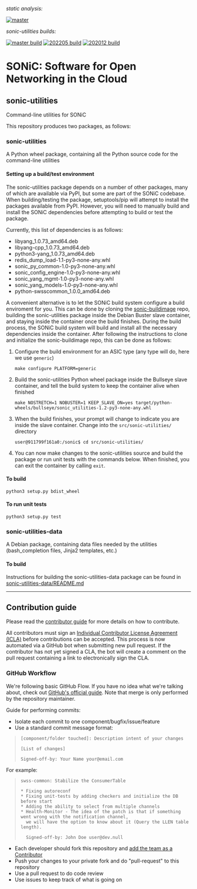 *static analysis:*

[![master](https://github.com/sonic-net/sonic-utilities/actions/workflows/codeql-analysis.yml/badge.svg?branch=master)](https://github.com/sonic-net/sonic-utilities/actions/workflows/codeql-analysis.yml)

*sonic-utilities builds:*

[![master build](https://dev.azure.com/mssonic/build/_apis/build/status/Azure.sonic-utilities?branchName=master&label=master)](https://dev.azure.com/mssonic/build/_build/latest?definitionId=55&branchName=master)
[![202205 build](https://dev.azure.com/mssonic/build/_apis/build/status/Azure.sonic-utilities?branchName=202205&label=202205)](https://dev.azure.com/mssonic/build/_build/latest?definitionId=55&branchName=202205)
[![202012 build](https://dev.azure.com/mssonic/build/_apis/build/status/Azure.sonic-utilities?branchName=202012&label=202012)](https://dev.azure.com/mssonic/build/_build/latest?definitionId=55&branchName=202012)


# SONiC: Software for Open Networking in the Cloud

## sonic-utilities

Command-line utilities for SONiC

This repository produces two packages, as follows:

### sonic-utilities

A Python wheel package, containing all the Python source code for the command-line utilities

#### Setting up a build/test environment

The sonic-utilities package depends on a number of other packages, many of which are available via PyPI, but some are part of the SONiC codebase. When building/testing the package, setuptools/pip will attempt to install the packages available from PyPI. However, you will need to manually build and install the SONiC dependencies before attempting to build or test the package.

Currently, this list of dependencies is as follows:


- libyang_1.0.73_amd64.deb
- libyang-cpp_1.0.73_amd64.deb
- python3-yang_1.0.73_amd64.deb
- redis_dump_load-1.1-py3-none-any.whl
- sonic_py_common-1.0-py3-none-any.whl
- sonic_config_engine-1.0-py3-none-any.whl
- sonic_yang_mgmt-1.0-py3-none-any.whl
- sonic_yang_models-1.0-py3-none-any.whl
- python-swsscommon_1.0.0_amd64.deb


A convenient alternative is to let the SONiC build system configure a build enviroment for you. This can be done by cloning the [sonic-buildimage](https://github.com/sonic-net/sonic-buildimage) repo, building the sonic-utilities package inside the Debian Buster slave container, and staying inside the container once the build finishes. During the build process, the SONiC build system will build and install all the necessary dependencies inside the container. After following the instructions to clone and initialize the sonic-buildimage repo, this can be done as follows:

1. Configure the build environment for an ASIC type (any type will do, here we use `generic`)
    ```
    make configure PLATFORM=generic
    ```

2. Build the sonic-utilities Python wheel package inside the Bullseye slave container, and tell the build system to keep the container alive when finished
    ```
    make NOSTRETCH=1 NOBUSTER=1 KEEP_SLAVE_ON=yes target/python-wheels/bullseye/sonic_utilities-1.2-py3-none-any.whl
    ```

3. When the build finishes, your prompt will change to indicate you are inside the slave container. Change into the `src/sonic-utilities/` directory
    ```
    user@911799f161a0:/sonic$ cd src/sonic-utilities/
    ```

4. You can now make changes to the sonic-utilities source and build the package or run unit tests with the commands below. When finished, you can exit the container by calling `exit`.

#### To build

```
python3 setup.py bdist_wheel
```

#### To run unit tests

```
python3 setup.py test
```


### sonic-utilities-data

A Debian package, containing data files needed by the utilities (bash_completion files, Jinja2 templates, etc.)

#### To build

Instructions for building the sonic-utilities-data package can be found in [sonic-utilities-data/README.md](https://github.com/sonic-net/sonic-utilities/blob/master/sonic-utilities-data/README.md)

---

## Contribution guide

Please read the [contributor guide](https://github.com/sonic-net/SONiC/wiki/Becoming-a-contributor) for more details on how to contribute.

All contributors must sign an [Individual Contributor License Agreement (ICLA)](https://docs.linuxfoundation.org/lfx/easycla/v2-current/contributors/individual-contributor) before contributions can be accepted. This process is now automated via a GitHub bot when submitting new pull request. If the contributor has not yet signed a CLA, the bot will create a comment on the pull request containing a link to electronically sign the CLA.

### GitHub Workflow

We're following basic GitHub Flow. If you have no idea what we're talking about, check out [GitHub's official guide](https://guides.github.com/introduction/flow/). Note that merge is only performed by the repository maintainer.

Guide for performing commits:

* Isolate each commit to one component/bugfix/issue/feature
* Use a standard commit message format:

>     [component/folder touched]: Description intent of your changes
>
>     [List of changes]
>
> 	  Signed-off-by: Your Name your@email.com

For example:

>     swss-common: Stabilize the ConsumerTable
>
>     * Fixing autoreconf
>     * Fixing unit-tests by adding checkers and initialize the DB before start
>     * Adding the ability to select from multiple channels
>     * Health-Monitor - The idea of the patch is that if something went wrong with the notification channel,
>       we will have the option to know about it (Query the LLEN table length).
>
>       Signed-off-by: John Doe user@dev.null


* Each developer should fork this repository and [add the team as a Contributor](https://help.github.com/articles/adding-collaborators-to-a-personal-repository)
* Push your changes to your private fork and do "pull-request" to this repository
* Use a pull request to do code review
* Use issues to keep track of what is going on
